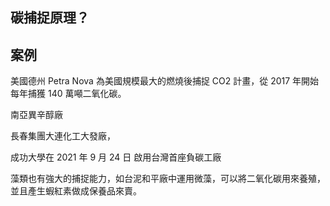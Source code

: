 

## 碳捕捉原理？



## 案例


美國德州 Petra Nova 為美國規模最大的燃燒後捕捉 CO2 計畫，從 2017 年開始每年捕獲 140 萬噸二氧化碳。

南亞異辛醇廠

長春集團大連化工大發廠，

成功大學在 2021 年 9 月 24 日 啟用台灣首座負碳工廠

藻類也有強大的捕捉能力，如台泥和平廠中運用微藻，可以將二氧化碳用來養殖，並且產生蝦紅素做成保養品來賣。
